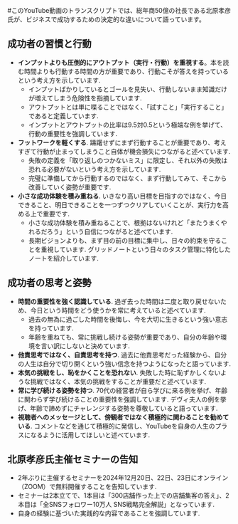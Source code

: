#このYouTube動画のトランスクリプトでは、総年商50億の社長である北原孝彦氏が、ビジネスで成功するための決定的な違いについて語っています。

## 成功者の習慣と行動

- **インプットよりも圧倒的にアウトプット（実行・行動）を重視する**。本を読む時間よりも行動する時間の方が重要であり、行動こそが答えを持っているという考え方を示しています.
    - インプットばかりしているとゴールを見失い、行動しないまま知識だけが増えてしまう危険性を指摘しています.
    - アウトプットとは単に喋ることではなく、「試すこと」「実行すること」であると定義しています.
    - インプットとアウトプットの比率は9.5対0.5という極端な例を挙げて、行動の重要性を強調しています.
- **フットワークを軽くする**. 躊躇せずにまず行動することが重要であり、考えすぎて行動が止まってしまうこと自体が機会損失につながると述べています.
    - 失敗の定義を「取り返しのつかないミス」に限定し、それ以外の失敗は恐れる必要がないという考え方を示しています.
    - 完璧に準備してから行動するのではなく、まず行動してみて、そこから改善していく姿勢が重要です.
- **小さな成功体験を積み重ねる**. いきなり高い目標を目指すのではなく、今日できること、明日できることを一つずつクリアしていくことが、実行力を高める上で重要です.
    - 小さな成功体験を積み重ねることで、根拠はないけれど「またうまくやれるだろう」という自信につながると述べています.
    - 長期ビジョンよりも、まず目の前の目標に集中し、日々の約束を守ることを重視しています. グリッドノートという日々のタスク管理に特化したノートを紹介しています.

## 成功者の思考と姿勢

- **時間の重要性を強く認識している**. 過ぎ去った時間は二度と取り戻せないため、今日という時間をどう使うかを常に考えていると述べています.
    - 過去の無為に過ごした時間を後悔し、今を大切に生きるという強い意志を持っています.
    - 年齢を重ねても、常に挑戦し続ける姿勢が重要であり、自分の年齢や環境を言い訳にしないと決めています.
- **他責思考ではなく、自責思考を持つ**. 過去に他責思考だった経験から、自分の人生は自分で切り開くという強い信念を持つようになったと語っています.
- **本気の挑戦をし、恥をかくことを恐れない**. 失敗した時に恥ずかしくないような挑戦ではなく、本気の挑戦をすることが重要だと述べています.
- **常に学び続ける姿勢を持つ**. 70代の経営者が自ら学びに来る例を挙げ、年齢に関わらず学び続けることの重要性を強調しています. デヴィ夫人の例を挙げ、年齢で諦めずにチャレンジする姿勢を尊敬していると語っています.
- **視聴者へのメッセージとして、傍観者ではなく積極的に関わることを勧めている**. コメントなどを通じて積極的に発信し、YouTubeを自身の人生のプラスになるように活用してほしいと述べています.

## 北原孝彦氏主催セミナーの告知

- 2年ぶりに主催するセミナーを2024年12月20日、22日、23日にオンライン（ZOOM）で無料開催することを告知しています.
- セミナーは2本立てで、1本目は「300店舗作った上での店舗集客の答え」、2本目は「全SNSフォロワー10万人 SNS戦略完全解説」となっています.
- 自身の経験に基づいた実践的な内容であることを強調しています.
